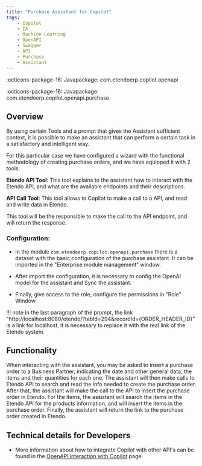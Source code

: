 ```yaml
---
title: "Purchase Assistant for Copilot"
tags:
    - Copilot
    - IA
    - Machine Learning
    - OpenAPI
    - Swagger
    - API
    - Purchase
    - Assistant
---
```

:octicons-package-16: Javapackage: com.etendoerp.copilot.openapi

:octicons-package-16: Javapackage: com.etendoerp.copilot.openapi.purchase


## Overview
By using certain Tools and a prompt that gives the Assistant sufficient context, it is possible to make an assistant that can perform a certain task in a satisfactory and intelligent way.

For this particular case we have configured a wizard with the functional methodology of creating purchase orders, and we have equipped it with 2 tools:

**Etendo API Tool**: This tool explains to the assistant how to interact with the Etendo API, and what are the available endpoints and their descriptions.

**API Call Tool**: This tool allows to Copilot to make a call to a API, and read and write data in Etendo.

This tool will be the responsible to make the call to the API endpoint, and will return the response.


### Configuration:
 - In the module ```com.etendoerp.copilot.openapi.purchase``` there is a dataset with the basic configuration of the purchase assistant. It can be imported in the "Enterprise module management" window. 
 
 - After import the configuration, it is necessary to config the OpenAI model for the assistant and Sync the assistant.
 
 - Finally, give access to the role, configure the permissions in "Role" Window.

!!! note
    In the last paragraph of the prompt, the link "http://localhost:8080/etendo/?tabId=294&recordId={ORDER_HEADER_ID}" is a link for localhost, it is necessary to replace it with the real link of the Etendo system.


## Functionality

When interacting with the assistant, you may be asked to insert a purchase order to a Business Partner, indicating the date and other general data, the items and their quantities for each one. The assistant will then make calls to Etendo API to search and read the info needed to create the purchase order. After that, the assistant will make the call to the API to insert the purchase order in Etendo.
For the items, the assistant will search the items in the Etendo API for the products information, and will insert the items in the purchase order.
Finally, the assistant will return the link to the purchase order created in Etendo.

## Technical details for Developers
- More information about how to integrate Copilot with other API's can be found in the [OpenAPI interaction with Copilot](../../../developer-guide/etendo-copilot/available-tools/openapi-tool.md) page.

   

